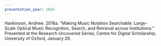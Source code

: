 ```yaml
---
presentation_year: 2016
---
```

Hankinson, Andrew. 2016a. “Making Music Notation Searchable: Large-Scale Optical Music Recognition, Search, and Retrieval across Institutions.” Presented at the Research Uncovered Series, Centre for Digital Scholarship, University of Oxford, January 26.
